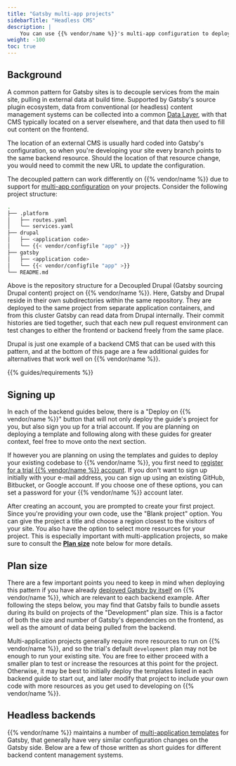 ```yaml
---
title: "Gatsby multi-app projects"
sidebarTitle: "Headless CMS"
description: |
    You can use {{% vendor/name %}}'s multi-app configuration to deploy Gatsby alongside a backend CMS, pulling content into Gatsby during builds.
weight: -100
toc: true
---
```


## Background

A common pattern for Gatsby sites is to decouple services from the main site, pulling in external data at build time. Supported by Gatsby's source plugin ecosystem, data from conventional (or headless) content management systems can be collected into a common [Data Layer](https://www.gatsbyjs.com/docs/reference/graphql-data-layer/), with that CMS typically located on a server elsewhere, and that data then used to fill out content on the frontend.

The location of an external CMS is usually hard coded into Gatsby's configuration, so when you're developing your site every branch points to the same backend resource. Should the location of that resource change, you would need to commit the new URL to update the configuration.

The decoupled pattern can work differently on {{% vendor/name %}} due to support for [multi-app configuration](../../../create-apps/multi-app/_index.md) on your projects. Consider the following project structure:

```bash
.
├── .platform
│   ├── routes.yaml
│   └── services.yaml
├── drupal
│   ├── <application code>
│   └── {{< vendor/configfile "app" >}}
├── gatsby
│   ├── <application code>
│   └── {{< vendor/configfile "app" >}}
└── README.md
```

Above is the repository structure for a Decoupled Drupal (Gatsby sourcing Drupal content) project on {{% vendor/name %}}. Here, Gatsby and Drupal reside in their own subdirectories within the same repository. They are deployed to the same project from separate application containers, and from this cluster Gatsby can read data from Drupal internally. Their commit histories are tied together, such that each new pull request environment can test changes to either the frontend or backend freely from the same place.

Drupal is just one example of a backend CMS that can be used with this pattern, and at the bottom of this page are a few additional guides for alternatives that work well on {{% vendor/name %}}.

{{% guides/requirements %}}

## Signing up

In each of the backend guides below, there is a "Deploy on {{% vendor/name %}}" button that will not only deploy the guide's project for you, but also sign you up for a trial account. If you are planning on deploying a template and following along with these guides for greater context, feel free to move onto the next section.

If however you are planning on using the templates and guides to deploy your existing codebase to {{% vendor/name %}},
you first need to [register for a trial {{% vendor/name %}} account](https://auth.api.platform.sh/register).
If you don't want to sign up initially with your e-mail address,
you can sign up using an existing GitHub, Bitbucket, or Google account.
If you choose one of these options, you can set a password for your {{% vendor/name %}} account later.

After creating an account, you are prompted to create your first project. Since you're providing your own code, use the "Blank project" option. You can give the project a title and choose a region closest to the visitors of your site. You also have the option to select more resources for your project. This is especially important with multi-application projects, so make sure to consult the [**Plan size**](#plan-size) note below for more details.

## Plan size

There are a few important points you need to keep in mind when deploying this pattern if you have already [deployed Gatsby by itself](/guides/gatsby/deploy/_index.md) on {{% vendor/name %}}, which are relevant to each backend example. After following the steps below, you may find that Gatsby fails to bundle assets during its build on projects of the "Development" plan size. This is a factor of both the size and number of Gatsby's dependencies on the frontend, as well as the amount of data being pulled from the backend.

Multi-application projects generally require more resources to run on {{% vendor/name %}}, and so the trial's default `development` plan may not be enough to run your existing site. You are free to either proceed with a smaller plan to test or increase the resources at this point for the project. Otherwise, it may be best to initially deploy the templates listed in each backend guide to start out, and later modify that project to include your own code with more resources as you get used to developing on {{% vendor/name %}}.

## Headless backends

{{% vendor/name %}} maintains a number of [multi-application templates](https://github.com/platformsh-templates/?q=gatsby\&type=\&language=) for Gatsby, that generally have very similar configuration changes on the Gatsby side. Below are a few of those written as short guides for different backend content management systems.
